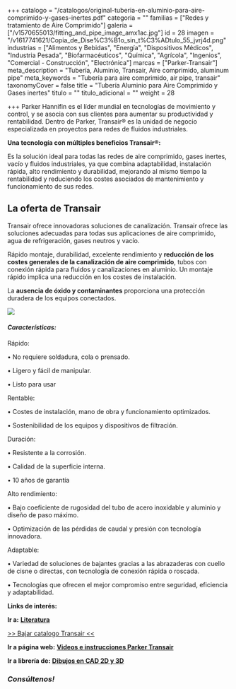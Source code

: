 +++
catalogo = "/catalogos/original-tuberia-en-aluminio-para-aire-comprimido-y-gases-inertes.pdf"
categoria = ""
familias = ["Redes y tratamiento de Aire Comprimido"]
galeria = ["/v1570655013/fitting_and_pipe_image_amx1ac.jpg"]
id = 28
imagen = "/v1617741621/Copia_de_Dise%C3%B1o_sin_t%C3%ADtulo_55_jvrj4d.png"
industrias = ["Alimentos y Bebidas", "Energía", "Dispositivos Médicos", "Industria Pesada", "Biofarmacéuticos", "Química", "Agrícola", "Ingenios", "Comercial - Construcción", "Electrónica"]
marcas = ["Parker-Transair"]
meta_description = "Tubería, Aluminio, Transair, Aire comprimido, aluminum pipe"
meta_keywords = "Tubería para aire comprimido, air pipe, transair"
taxonomyCover = false
title = "Tubería Aluminio para Aire Comprimido y Gases inertes"
titulo = ""
titulo_adicional = ""
weight = 28

+++
Parker Hannifin es el líder mundial en tecnologías de movimiento y control, y se asocia con sus clientes para aumentar su productividad y rentabilidad. Dentro de Parker, Transair® es la unidad de negocio especializada en proyectos para redes de fluidos industriales.

**Una tecnología con múltiples beneficios Transair®:**

Es la solución ideal para todas las redes de aire comprimido, gases inertes, vacío y fluidos industriales, ya que combina adaptabilidad, instalación rápida, alto rendimiento y durabilidad, mejorando al mismo tiempo la rentabilidad y reduciendo los costes asociados de mantenimiento y funcionamiento de sus redes.

## La oferta de Transair

Transair ofrece innovadoras soluciones de canalización. Transair ofrece las soluciones adecuadas para todas sus aplicaciones de aire comprimido, agua de refrigeración, gases neutros y vacío.

Rápido montaje, durabilidad, excelente rendimiento y **reducción de los costes generales de la canalización de aire comprimido**, tubos con conexión rápida para fluidos y canalizaciones en aluminio. Un montaje rápido implica una reducción en los costes de instalación.

La **ausencia de óxido y contaminantes** proporciona una protección duradera de los equipos conectados.

![](https://res.cloudinary.com/novatec/v1597433225/parker-transair-air-piping_oi6mef.jpg)

#### **_Características:_**

Rápido:

• No requiere soldadura, cola o prensado.

• Ligero y fácil de manipular.

• Listo para usar

Rentable:

• Costes de instalación, mano de obra y funcionamiento optimizados.

• Sostenibilidad de los equipos y dispositivos de filtración.

Duración:

• Resistente a la corrosión.

• Calidad de la superficie interna.

• 10 años de garantía

Alto rendimiento:

• Bajo coeficiente de rugosidad del tubo de acero inoxidable y aluminio y diseño de paso máximo.

• Optimización de las pérdidas de caudal y presión con tecnología innovadora.

Adaptable:

• Variedad de soluciones de bajantes gracias a las abrazaderas con cuello de cisne o directas, con tecnología de conexión rápida o roscada.

• Tecnologías que ofrecen el mejor compromiso entre seguridad, eficiencia y adaptabilidad.

**Links de interés:**

**Ir a:** [**Literatura**](https://promo.parker.com/promotionsite/transair/us/en/engineering-tools "Parker")

[>> Bajar catalogo Transair <<](https://synology01.novatec.cr:5001/d/f/517303708866847536)

**Ir a página web:** [**Videos e instrucciones Parker Transair**](http://promo.parker.com/promotionsite/transair/us/en/video-library "Parker")

**Ir a librería de:** [**Dibujos en CAD 2D y 3D**](http://promo.parker.com/promotionsite/transair/us/en/engineering-tools "Parker")

### **_Consúltenos!_**